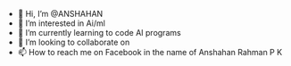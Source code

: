 - 👋 Hi, I’m @ANSHAHAN
- 👀 I’m interested in Ai/ml
- 🌱 I’m currently learning to code AI programs
- 💞️ I’m looking to collaborate on 
- 📫 How to reach me on Facebook in the name of Anshahan Rahman P K

<!---
ANSHAHAN/ANSHAHAN is a ✨ special ✨ repository because its `README.md` (this file) appears on your GitHub profile.
You can click the Preview link to take a look at your changes.
--->
